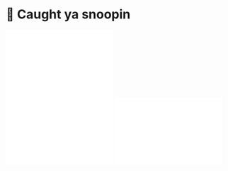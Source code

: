 # 📸 Caught ya snoopin

<div>
  <img src="https://github.com/ColinKrist/ColinKrist/blob/main/metrics1.svg" width="48%" />
  <img src="https://github.com/ColinKrist/ColinKrist/blob/main/metrics2.svg" width="48%" />
</div>
